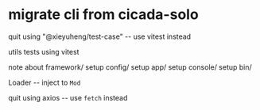# migrate cli from cicada-solo

quit using "@xieyuheng/test-case" -- use vitest instead

utils tests using vitest

note about framework/
setup config/
setup app/
setup console/
setup bin/

Loader -- inject to `Mod`

quit using axios -- use `fetch` instead
